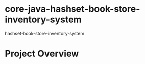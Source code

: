 # core-java-hashset-book-store-inventory-system  
hashset-book-store-inventory-system

# Project Overview  
